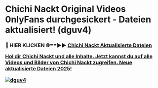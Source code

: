 # Chichi Nackt Original Videos 0nlyFans durchgesickert - Dateien aktualisiert! (dguv4)

<h3>🔴 HIER KLICKEN 🌐==►► <a href="https://tinyurl.com/h6vf6nb8" rel="nofollow">Chichi Nackt Aktualisierte Dateien

Hol dir Chichi Nackt und alle Inhalte. Jetzt kannst du auf alle Videos und Bilder von Chichi Nackt zugreifen. Neue aktualisierte Dateien 2025!

[![dguv4](https://i.imgur.com/sD4kR3V.gif)](https://tinyurl.com/h6vf6nb8)
